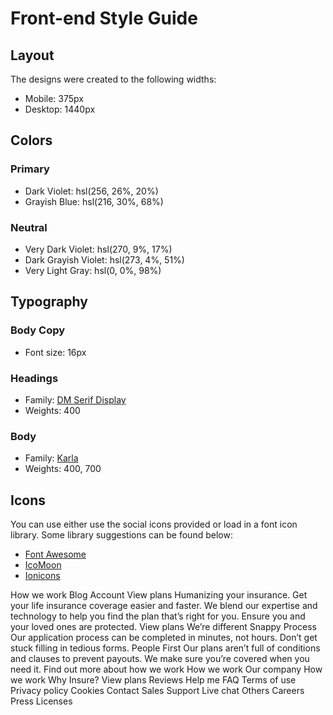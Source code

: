 # Front-end Style Guide

## Layout

The designs were created to the following widths:

- Mobile: 375px
- Desktop: 1440px

## Colors

### Primary

- Dark Violet: hsl(256, 26%, 20%)
- Grayish Blue: hsl(216, 30%, 68%)

### Neutral

- Very Dark Violet: hsl(270, 9%, 17%)
- Dark Grayish Violet: hsl(273, 4%, 51%)
- Very Light Gray: hsl(0, 0%, 98%)

## Typography

### Body Copy

- Font size: 16px

### Headings

- Family: [DM Serif Display](https://fonts.google.com/specimen/DM+Serif+Display)
- Weights: 400

### Body

- Family: [Karla](https://fonts.google.com/specimen/Karla)
- Weights: 400, 700

## Icons

You can use either use the social icons provided or load in a font icon library. Some library suggestions can be found below:

- [Font Awesome](https://fontawesome.com)
- [IcoMoon](https://icomoon.io)
- [Ionicons](https://ionicons.com)

How we work Blog Account View plans Humanizing your insurance. Get your life
insurance coverage easier and faster. We blend our expertise and technology
to help you find the plan that’s right for you. Ensure you and your loved
ones are protected. View plans We’re different Snappy Process Our
application process can be completed in minutes, not hours. Don’t get stuck
filling in tedious forms. People First Our plans aren’t full of conditions and
clauses to prevent payouts. We make sure you’re covered when you need it.
Find out more about how we work How we work Our company How we work Why
Insure? View plans Reviews Help me FAQ Terms of use Privacy policy Cookies
Contact Sales Support Live chat Others Careers Press Licenses
